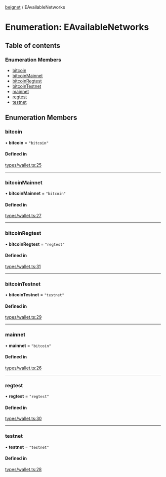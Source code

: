 [beignet](../README.md) / EAvailableNetworks

# Enumeration: EAvailableNetworks

## Table of contents

### Enumeration Members

- [bitcoin](EAvailableNetworks.md#bitcoin)
- [bitcoinMainnet](EAvailableNetworks.md#bitcoinmainnet)
- [bitcoinRegtest](EAvailableNetworks.md#bitcoinregtest)
- [bitcoinTestnet](EAvailableNetworks.md#bitcointestnet)
- [mainnet](EAvailableNetworks.md#mainnet)
- [regtest](EAvailableNetworks.md#regtest)
- [testnet](EAvailableNetworks.md#testnet)

## Enumeration Members

### bitcoin

• **bitcoin** = ``"bitcoin"``

#### Defined in

[types/wallet.ts:25](https://github.com/synonymdev/beignet/blob/6c60ef8/src/types/wallet.ts#L25)

___

### bitcoinMainnet

• **bitcoinMainnet** = ``"bitcoin"``

#### Defined in

[types/wallet.ts:27](https://github.com/synonymdev/beignet/blob/6c60ef8/src/types/wallet.ts#L27)

___

### bitcoinRegtest

• **bitcoinRegtest** = ``"regtest"``

#### Defined in

[types/wallet.ts:31](https://github.com/synonymdev/beignet/blob/6c60ef8/src/types/wallet.ts#L31)

___

### bitcoinTestnet

• **bitcoinTestnet** = ``"testnet"``

#### Defined in

[types/wallet.ts:29](https://github.com/synonymdev/beignet/blob/6c60ef8/src/types/wallet.ts#L29)

___

### mainnet

• **mainnet** = ``"bitcoin"``

#### Defined in

[types/wallet.ts:26](https://github.com/synonymdev/beignet/blob/6c60ef8/src/types/wallet.ts#L26)

___

### regtest

• **regtest** = ``"regtest"``

#### Defined in

[types/wallet.ts:30](https://github.com/synonymdev/beignet/blob/6c60ef8/src/types/wallet.ts#L30)

___

### testnet

• **testnet** = ``"testnet"``

#### Defined in

[types/wallet.ts:28](https://github.com/synonymdev/beignet/blob/6c60ef8/src/types/wallet.ts#L28)
